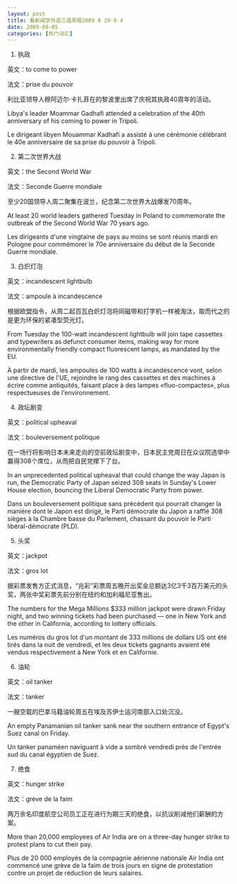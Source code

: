 ```yaml
---
layout: post
title: 看新闻学外语三语周报2009 8 29-9 4
date: 2009-09-05
categories: [热门词汇]  
---
```


1. 执政

英文：to come to power

法文：prise du pouvoir

利比亚领导人穆阿迈尔·卡扎菲在的黎波里出席了庆祝其执政40周年的活动。

Libya's leader Moammar Gadhafi attended a celebration of the 40th anniversary of his coming to power in Tripoli.

Le dirigeant libyen Mouammar Kadhafi a assisté à une cérémonie célébrant le 40e anniversaire de sa prise du pouvoir à Tripoli.



2. 第二次世界大战

英文：the Second World War

法文：Seconde Guerre mondiale

至少20国领导人周二聚集在波兰，纪念第二次世界大战爆发70周年。

At least 20 world leaders gathered Tuesday in Poland to commemorate the outbreak of the Second World War 70 years ago.

Les dirigeants d'une vingtaine de pays au moins se sont réunis mardi en Pologne pour commémorer le 70e anniversaire du début de la Seconde Guerre mondiale.



3. 白炽灯泡

英文：incandescent lightbulb

法文：ampoule à incandescence

根据欧盟指令，从周二起百瓦白炽灯泡将同磁带和打字机一样被淘汰，取而代之的是更为环保的紧凑型荧光灯。

From Tuesday the 100-watt incandescent lightbulb will join tape cassettes and typewriters as defunct consumer items, making way for more environmentally friendly compact fluorescent lamps, as mandated by the EU.

À partir de mardi, les ampoules de 100 watts à incandescence vont, selon une directive de l'UE, rejoindre le rang des cassettes et des machines à écrire comme antiquités, faisant place à des lampes «fluo-compactes», plus respectueuses de l'environnement.



4. 政坛剧变

英文：political upheaval

法文：bouleversement politique

在一场行将影响日本未来走向的空前政坛剧变中，日本民主党周日在众议院选举中赢得308个席位，从而把自民党撵下了台。

In an unprecedented political upheaval that could change the way Japan is run, the Democratic Party of Japan seized 308 seats in Sunday's Lower House election, bouncing the Liberal Democratic Party from power.

Dans un bouleversement politique sans précédent qui pourrait changer la manière dont le Japon est dirigé, le Parti démocrate du Japon a rafflé 308 sièges à la Chambre basse du Parlement, chassant du pouvoir le Parti libéral-démocrate (PLD).



5. 头奖

英文：jackpot

法文：gros lot

据彩票发售方正式消息，“兆彩”彩票周五晚开出奖金总额达3亿3千3百万美元的头奖，两张中奖彩票先前分别在纽约和加利福尼亚售出。

The numbers for the Mega Millions $333 million jackpot were drawn Friday night, and two winning tickets had been purchased — one in New York and the other in California, according to lottery officials.

Les numéros du gros lot d'un montant de 333 millions de dollars US ont été tirés dans la nuit de vendredi, et les deux tickets gagnants avaient été vendus respectivement à New York et en Californie.



6. 油轮

英文：oil tanker

法文：tanker

一艘空载的巴拿马籍油轮周五在埃及苏伊士运河南部入口处沉没。

An empty Panamanian oil tanker sank near the southern entrance of Egypt's Suez canal on Friday.

Un tanker panaméen naviguant à vide a sombré vendredi près de l'entrée sud du canal égyptien de Suez.



7. 绝食

英文：hunger strike

法文：grève de la faim

两万余名印度航空公司员工正在进行为期三天的绝食，以抗议削减他们薪酬的方案。

More than 20,000 employees of Air India are on a three-day hunger strike to protest plans to cut their pay.

Plus de 20 000 employés de la compagnie aérienne nationale Air India ont commencé une grève de la faim de trois jours en signe de protestation contre un projet de réduction de leurs salaires.
